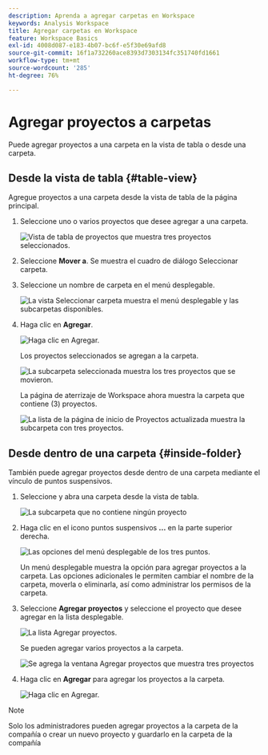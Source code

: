 ```yaml
---
description: Aprenda a agregar carpetas en Workspace
keywords: Analysis Workspace
title: Agregar carpetas en Workspace
feature: Workspace Basics
exl-id: 4008d087-e183-4b07-bc6f-e5f30e69afd8
source-git-commit: 16f1a732260ace8393d7303134fc351740fd1661
workflow-type: tm+mt
source-wordcount: '285'
ht-degree: 76%

---
```


# Agregar proyectos a carpetas

Puede agregar proyectos a una carpeta en la vista de tabla o desde una carpeta.

## Desde la vista de tabla {#table-view}

Agregue proyectos a una carpeta desde la vista de tabla de la página principal.

1. Seleccione uno o varios proyectos que desee agregar a una carpeta.

   ![Vista de tabla de proyectos que muestra tres proyectos seleccionados.](/help/analysis-workspace/build-workspace-project/assets/move-tv-selected.png)

1. Seleccione **Mover a**. Se muestra el cuadro de diálogo Seleccionar carpeta.

1. Seleccione un nombre de carpeta en el menú desplegable.

   ![La vista Seleccionar carpeta muestra el menú desplegable y las subcarpetas disponibles.](/help/analysis-workspace/build-workspace-project/assets/move-select-folder.png)

1. Haga clic en **Agregar**.

   ![Haga clic en Agregar.](/help/analysis-workspace/build-workspace-project/assets/move-add.png)

   Los proyectos seleccionados se agregan a la carpeta.

   ![La subcarpeta seleccionada muestra los tres proyectos que se movieron.](/help/analysis-workspace/build-workspace-project/assets/move-projects-added.png)

   La página de aterrizaje de Workspace ahora muestra la carpeta que contiene (3) proyectos.

   ![La lista de la página de inicio de Proyectos actualizada muestra la subcarpeta con tres proyectos.](/help/analysis-workspace/build-workspace-project/assets/move-folders-updated.png)

## Desde dentro de una carpeta {#inside-folder}

También puede agregar proyectos desde dentro de una carpeta mediante el vínculo de puntos suspensivos.

1. Seleccione y abra una carpeta desde la vista de tabla.

   ![La subcarpeta que no contiene ningún proyecto](/help/analysis-workspace/build-workspace-project/assets/move-open-folder.png)

1. Haga clic en el icono puntos suspensivos **...** en la parte superior derecha.

   ![Las opciones del menú desplegable de los tres puntos.](/help/analysis-workspace/build-workspace-project/assets/add-projects-elipsis.png)

   Un menú desplegable muestra la opción para agregar proyectos a la carpeta. Las opciones adicionales le permiten cambiar el nombre de la carpeta, moverla o eliminarla, así como administrar los permisos de la carpeta.

1. Seleccione **Agregar proyectos** y seleccione el proyecto que desee agregar en la lista desplegable.

   ![La lista Agregar proyectos.](/help/analysis-workspace/build-workspace-project/assets/select-add-projects.png)

   Se pueden agregar varios proyectos a la carpeta.

   ![Se agrega la ventana Agregar proyectos que muestra tres proyectos](/help/analysis-workspace/build-workspace-project/assets/move-add-multiple-projects.png)

1. Haga clic en **Agregar** para agregar los proyectos a la carpeta.

   ![Haga clic en Agregar.](/help/analysis-workspace/build-workspace-project/assets/move-added-items.png)


>[!NOTE]
>
>Solo los administradores pueden agregar proyectos a la carpeta de la compañía o crear un nuevo proyecto y guardarlo en la carpeta de la compañía

